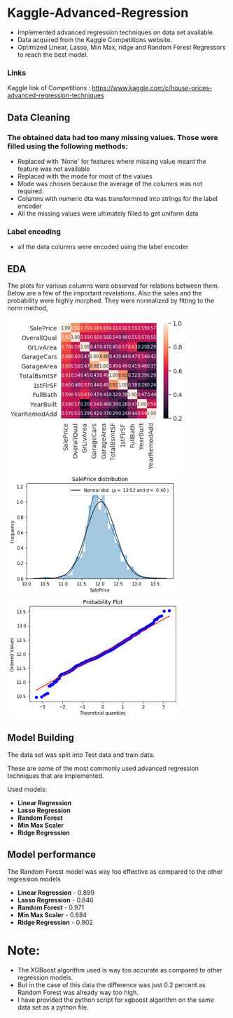 # Kaggle-Advanced-Regression

* Implemented advanced regression techniques on data set available.
* Data acquired from the Kaggle Competitions website.
* Optimized Linear, Lasso, Min Max, ridge and Random Forest Regressors to reach the best model. 

### Links 
Kaggle link of Competitions : https://www.kaggle.com/c/house-prices-advanced-regression-techniques


## Data Cleaning
### The obtained data had too many missing values. Those were filled using the following methods:

*	Replaced with 'None' for features where missing value meant the feature was not available
*	Replaced with the mode for most of the values
*	Mode was chosen because the average of the columns was not required.
*   Columns with numeric dta was transformned into strings for the label encoder
*   All the missing values were ultimately filled to get uniform data

### Label encoding
*	all the data columns were encoded using the label encoder

## EDA
The plots for various columns were observed for relations between them. Below are a few of the important revelations.
Also the sales and the probability were highly morphed. They were normalized by fitting to the norm method,  

![alt text](https://github.com/therrshan/Kaggle-Solutions/blob/master/Housing%20Price%20Prediction/Images/correlation.png "Relations between some of the values")
![alt text](https://github.com/therrshan/Kaggle-Solutions/blob/master/Housing%20Price%20Prediction/Images/normalized.png "Normalized curve of sales")
![alt text](https://github.com/therrshan/Kaggle-Solutions/blob/master/Housing%20Price%20Prediction/Images/normP.png "Normalized curve of probability")

## Model Building 

The  data set was split into Test data and train data.   

These are some of the most commonly used advanced regression techniques that are implemented. 

Used models:
*	**Linear Regression**
*	**Lasso Regression**
*	**Random Forest** 
*	**Min Max Scaler**
*	**Ridge Regression**  

## Model performance

The Random Forest model was way too effective as compared to the other regression models
*	**Linear Regression** - 0.899
*	**Lasso Regression** - 0.846
*	**Random Forest** - 0.971
*	**Min Max Scaler** - 0.884
*	**Ridge Regression** -  0.902

# Note:
 * The XGBoost algorithm used is way too accurate as compared to other regression models.
 * But in the case of this data the difference was just 0.2 percent as Random Forest was already way too high.
 * I have provided the python script for xgboost algorithm on the same data set as a python file.

